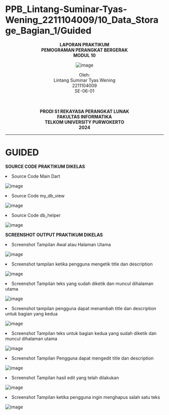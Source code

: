 # PPB_Lintang-Suminar-Tyas-Wening_2211104009/10_Data_Storage_Bagian_1/Guided

<div align="center">

**LAPORAN PRAKTIKUM** <br>
**PEMOGRAMAN PERANGKAT BERGERAK** <br>
**MODUL 10** <br>

<p align="center">

![image](img/logoTel-u.jpeg)

</p>

Oleh:<br>
Lintang Suminar Tyas Wening<br>
2211104009<br>
SE-06-01<br>
<br>
<br>

**PRODI S1 REKAYASA PERANGKAT LUNAK** <br>
**FAKULTAS INFORMATIKA** <br>
**TELKOM UNIVERSITY PURWOKERTO** <br>
**2024** <br>
</div>

---
# GUIDED
**SOURCE CODE PRAKTIKUM DIKELAS**
<li> Source Code Main Dart

![image](img/SourceCode_main.png) <br>

<li> Source Code my_db_view

![image](img/SourceCode_my_db_view.png) <br>

<li> Source Code db_helper

![image](img/SourceCode_db_helper.png) <br>

**SCREENSHOT OUTPUT PRAKTIKUM DIKELAS**
<li> Screenshot Tampilan Awal atau Halaman Utama

![image](img/Output_tampilanAwal.jpg)<br>

<li> Screenshot tampilan ketika pengguna mengetik title dan description

![image](img/Output_tampilanKetik.jpg) <br>

<li> Screenshot Tampilan teks yang sudah diketik dan muncul dihalaman utama

![image](img/Output_tampilanTeksMuncul.jpg) <br>

<li> Screenshot tampilan  pengguna dapat menambah title dan description untuk bagian yang kedua

![image](img/Output_tampilanKetik2.jpg) <br>

<li> Screenshot Tampilan teks untuk bagian kedua yang sudah diketik dan muncul dihalaman utama

![image](img/Output_tampilanTeksMuncul2.jpg) <br>

<li> Screenshot Tampilan Pengguna dapat mengedit title dan description

![image](img/Output_tampilanEdit.jpg) <br>

<li> Screenshot Tampilan hasil edit yang telah dilakukan

![image](img/Output_tampilanHasilEdit.jpg) <br>

<li> Screenshot Tampilan ketika pengguna ingin menghapus salah satu teks

![image](img/Output_tampilanHapus.jpg)

